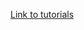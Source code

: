 [Link to tutorials](http://opencv-python-tutroals.readthedocs.io/en/latest/py_tutorials/py_tutorials.html)
